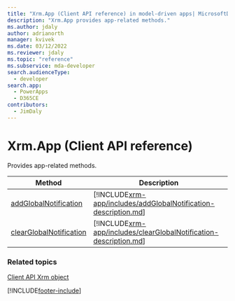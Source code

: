 ```yaml
---
title: "Xrm.App (Client API reference) in model-driven apps| MicrosoftDocs"
description: "Xrm.App provides app-related methods."
ms.author: jdaly
author: adrianorth
manager: kvivek
ms.date: 03/12/2022
ms.reviewer: jdaly
ms.topic: "reference"
ms.subservice: mda-developer
search.audienceType: 
  - developer
search.app: 
  - PowerApps
  - D365CE
contributors:
  - JimDaly
---
```

# Xrm.App (Client API reference)

Provides app-related methods. 

|Method |Description |
|---|---|
|[addGlobalNotification](xrm-app/addGlobalNotification.md)|[!INCLUDE[xrm-app/includes/addGlobalNotification-description.md](xrm-app/includes/addGlobalNotification-description.md)]|
|[clearGlobalNotification](xrm-app/clearGlobalNotification.md)|[!INCLUDE[xrm-app/includes/clearGlobalNotification-description.md](xrm-app/includes/clearGlobalNotification-description.md)]|


### Related topics

[Client API Xrm object](../clientapi-xrm.md)





[!INCLUDE[footer-include](../../../../includes/footer-banner.md)]